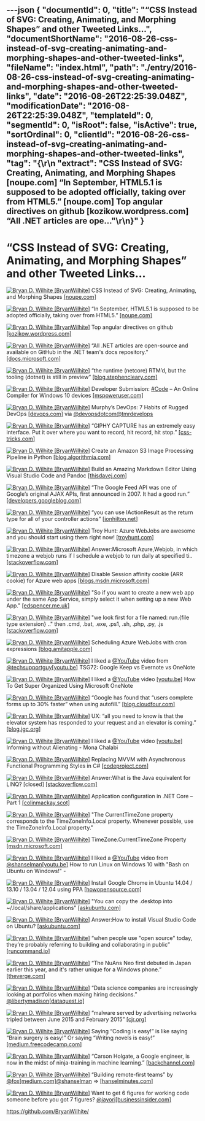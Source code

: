---json
{
  "documentId": 0,
  "title": "“CSS Instead of SVG: Creating, Animating, and Morphing Shapes” and other Tweeted Links…",
  "documentShortName": "2016-08-26-css-instead-of-svg-creating-animating-and-morphing-shapes-and-other-tweeted-links",
  "fileName": "index.html",
  "path": "./entry/2016-08-26-css-instead-of-svg-creating-animating-and-morphing-shapes-and-other-tweeted-links",
  "date": "2016-08-26T22:25:39.048Z",
  "modificationDate": "2016-08-26T22:25:39.048Z",
  "templateId": 0,
  "segmentId": 0,
  "isRoot": false,
  "isActive": true,
  "sortOrdinal": 0,
  "clientId": "2016-08-26-css-instead-of-svg-creating-animating-and-morphing-shapes-and-other-tweeted-links",
  "tag": "{\r\n  \"extract\": \"CSS Instead of SVG: Creating, Animating, and Morphing Shapes [noupe.com] “In September, HTML5.1 is supposed to be adopted officially, taking over from HTML5.” [noupe.com] Top angular directives on github [kozikow.wordpress.com] “All .NET articles are ope...\"\r\n}"
}
---

# “CSS Instead of SVG: Creating, Animating, and Morphing Shapes” and other Tweeted Links…

[<img alt="Bryan D. Wilhite [BryanWilhite]" src="https://songhay.blob.core.windows.net/shared-social-twitter/BryanWilhite.jpeg">](http://songhayblog.azurewebsites.net/ "Bryan D. Wilhite [BryanWilhite]") CSS Instead of SVG: Creating, Animating, and Morphing Shapes [[noupe.com]](http://www.noupe.com/design/html-css/css-svg-shapes-98214.html)

[<img alt="Bryan D. Wilhite [BryanWilhite]" src="https://songhay.blob.core.windows.net/shared-social-twitter/BryanWilhite.jpeg">](http://songhayblog.azurewebsites.net/ "Bryan D. Wilhite [BryanWilhite]") “In September, HTML5.1 is supposed to be adopted officially, taking over from HTML5.” [[noupe.com]](http://www.noupe.com/design/html51-completion-98208.html)

[<img alt="Bryan D. Wilhite [BryanWilhite]" src="https://songhay.blob.core.windows.net/shared-social-twitter/BryanWilhite.jpeg">](http://songhayblog.azurewebsites.net/ "Bryan D. Wilhite [BryanWilhite]") Top angular directives on github [[kozikow.wordpress.com]](https://kozikow.wordpress.com/2016/07/01/top-angular-directives-on-github/)

[<img alt="Bryan D. Wilhite [BryanWilhite]" src="https://songhay.blob.core.windows.net/shared-social-twitter/BryanWilhite.jpeg">](http://songhayblog.azurewebsites.net/ "Bryan D. Wilhite [BryanWilhite]") “All .NET articles are open-source and available on GitHub in the .NET team's docs repository.” [[docs.microsoft.com]](https://docs.microsoft.com/teamblog/introducing-net-core-docs/)

[<img alt="Bryan D. Wilhite [BryanWilhite]" src="https://songhay.blob.core.windows.net/shared-social-twitter/BryanWilhite.jpeg">](http://songhayblog.azurewebsites.net/ "Bryan D. Wilhite [BryanWilhite]") “the runtime (netcore) RTM’d, but the tooling (dotnet) is still in preview” [[blog.stephencleary.com]](http://blog.stephencleary.com/2016/06/dotnet-netcore-versions.html)

[<img alt="Bryan D. Wilhite [BryanWilhite]" src="https://songhay.blob.core.windows.net/shared-social-twitter/BryanWilhite.jpeg">](http://songhayblog.azurewebsites.net/ "Bryan D. Wilhite [BryanWilhite]") Developer Submission: [#Code](http://twitter.com/search?q=%23Code) – An Online Compiler for Windows 10 devices [[mspoweruser.com]](http://mspoweruser.com/code-online-compiler-windows-10-devices/)

[<img alt="Bryan D. Wilhite [BryanWilhite]" src="https://songhay.blob.core.windows.net/shared-social-twitter/BryanWilhite.jpeg">](http://songhayblog.azurewebsites.net/ "Bryan D. Wilhite [BryanWilhite]") Murphy’s DevOps: 7 Habits of Rugged DevOps [[devops.com]](http://devops.com/2016/03/08/murphys-devops-7-habits-rugged-devops/) via [@devopsdotcom](http://twitter.com/devopsdotcom)[@tmrdevelops](http://twitter.com/tmrdevelops)

[<img alt="Bryan D. Wilhite [BryanWilhite]" src="https://songhay.blob.core.windows.net/shared-social-twitter/BryanWilhite.jpeg">](http://songhayblog.azurewebsites.net/ "Bryan D. Wilhite [BryanWilhite]") “GIPHY CAPTURE has an extremely easy interface. Put it over where you want to record, hit record, hit stop.” [[css-tricks.com]](https://css-tricks.com/makin-gifs/)

[<img alt="Bryan D. Wilhite [BryanWilhite]" src="https://songhay.blob.core.windows.net/shared-social-twitter/BryanWilhite.jpeg">](http://songhayblog.azurewebsites.net/ "Bryan D. Wilhite [BryanWilhite]") Create an Amazon S3 Image Processing Pipeline in Python [[blog.algorithmia.com]](http://blog.algorithmia.com/2016/06/amazon-s3-image-processing-pipeline-python/)

[<img alt="Bryan D. Wilhite [BryanWilhite]" src="https://songhay.blob.core.windows.net/shared-social-twitter/BryanWilhite.jpeg">](http://songhayblog.azurewebsites.net/ "Bryan D. Wilhite [BryanWilhite]") Build an Amazing Markdown Editor Using Visual Studio Code and Pandoc [[thisdavej.com]](http://thisdavej.com/build-an-amazing-markdown-editor-using-visual-studio-code-and-pandoc/)

[<img alt="Bryan D. Wilhite [BryanWilhite]" src="https://songhay.blob.core.windows.net/shared-social-twitter/BryanWilhite.jpeg">](http://songhayblog.azurewebsites.net/ "Bryan D. Wilhite [BryanWilhite]") “The Google Feed API was one of Google’s original AJAX APIs, first announced in 2007. It had a good run.” [[developers.googleblog.com]](https://developers.googleblog.com/2016/06/announcing-turndown-of-google-feed-api.html)

[<img alt="Bryan D. Wilhite [BryanWilhite]" src="https://songhay.blob.core.windows.net/shared-social-twitter/BryanWilhite.jpeg">](http://songhayblog.azurewebsites.net/ "Bryan D. Wilhite [BryanWilhite]") “you can use IActionResult as the return type for all of your controller actions” [[jonhilton.net]](https://jonhilton.net/2016/07/03/use-asp-net-core-to-cut-the-number-of-controllers-in-your-web-app/)

[<img alt="Bryan D. Wilhite [BryanWilhite]" src="https://songhay.blob.core.windows.net/shared-social-twitter/BryanWilhite.jpeg">](http://songhayblog.azurewebsites.net/ "Bryan D. Wilhite [BryanWilhite]") Troy Hunt: Azure WebJobs are awesome and you should start using them right now! [[troyhunt.com]](https://www.troyhunt.com/azure-webjobs-are-awesome-and-you/)

[<img alt="Bryan D. Wilhite [BryanWilhite]" src="https://songhay.blob.core.windows.net/shared-social-twitter/BryanWilhite.jpeg">](http://songhayblog.azurewebsites.net/ "Bryan D. Wilhite [BryanWilhite]") Answer:Microsoft Azure,Webjob, in which timezone a webjob runs if I schedule a webjob to run daily at specified ti.. [[stackoverflow.com]](http://stackoverflow.com/a/37856365/22944?stw=2)

[<img alt="Bryan D. Wilhite [BryanWilhite]" src="https://songhay.blob.core.windows.net/shared-social-twitter/BryanWilhite.jpeg">](http://songhayblog.azurewebsites.net/ "Bryan D. Wilhite [BryanWilhite]") Disable Session affinity cookie (ARR cookie) for Azure web apps [[blogs.msdn.microsoft.com]](https://blogs.msdn.microsoft.com/appserviceteam/2016/05/16/disable-session-affinity-cookie-arr-cookie-for-azure-web-apps/)

[<img alt="Bryan D. Wilhite [BryanWilhite]" src="https://songhay.blob.core.windows.net/shared-social-twitter/BryanWilhite.jpeg">](http://songhayblog.azurewebsites.net/ "Bryan D. Wilhite [BryanWilhite]") "So if you want to create a new web app under the same App Service, simply select it when setting up a new Web App." [[edspencer.me.uk]](https://edspencer.me.uk/2015/11/09/hosting-multiple-websites-inside-an-azure-app-service/)

[<img alt="Bryan D. Wilhite [BryanWilhite]" src="https://songhay.blob.core.windows.net/shared-social-twitter/BryanWilhite.jpeg">](http://songhayblog.azurewebsites.net/ "Bryan D. Wilhite [BryanWilhite]") "we look first for a file named: run.{file type extension} .." then .cmd, .bat, .exe, .ps1, .sh, .php, .py, .js [[stackoverflow.com]](http://stackoverflow.com/a/32416300/22944)

[<img alt="Bryan D. Wilhite [BryanWilhite]" src="https://songhay.blob.core.windows.net/shared-social-twitter/BryanWilhite.jpeg">](http://songhayblog.azurewebsites.net/ "Bryan D. Wilhite [BryanWilhite]") Scheduling Azure WebJobs with cron expressions [[blog.amitapple.com]](http://blog.amitapple.com/post/2015/06/scheduling-azure-webjobs/#.V3iyySN_oNt.twitter)

[<img alt="Bryan D. Wilhite [BryanWilhite]" src="https://songhay.blob.core.windows.net/shared-social-twitter/BryanWilhite.jpeg">](http://songhayblog.azurewebsites.net/ "Bryan D. Wilhite [BryanWilhite]") I liked a [@YouTube](http://twitter.com/YouTube) video from [@techsupportguy](http://twitter.com/techsupportguy)[[youtu.be]](http://youtu.be/AXSOXxG36vI?a) TSG72: Google Keep vs Evernote vs OneNote

[<img alt="Bryan D. Wilhite [BryanWilhite]" src="https://songhay.blob.core.windows.net/shared-social-twitter/BryanWilhite.jpeg">](http://songhayblog.azurewebsites.net/ "Bryan D. Wilhite [BryanWilhite]") I liked a [@YouTube](http://twitter.com/YouTube) video [[youtu.be]](http://youtu.be/gs4pxVRbCyQ?a) How To Get Super Organized Using Microsoft OneNote

[<img alt="Bryan D. Wilhite [BryanWilhite]" src="https://songhay.blob.core.windows.net/shared-social-twitter/BryanWilhite.jpeg">](http://songhayblog.azurewebsites.net/ "Bryan D. Wilhite [BryanWilhite]") “Google has found that “users complete forms up to 30% faster” when using autofill.” [[blog.cloudfour.com]](http://blog.cloudfour.com/autofill-what-web-devs-should-know-but-dont/)

[<img alt="Bryan D. Wilhite [BryanWilhite]" src="https://songhay.blob.core.windows.net/shared-social-twitter/BryanWilhite.jpeg">](http://songhayblog.azurewebsites.net/ "Bryan D. Wilhite [BryanWilhite]") UX: “all you need to know is that the elevator system has responded to your request and an elevator is coming.” [[blog.jgc.org]](http://blog.jgc.org/2010/06/elevator-button-problem.html)

[<img alt="Bryan D. Wilhite [BryanWilhite]" src="https://songhay.blob.core.windows.net/shared-social-twitter/BryanWilhite.jpeg">](http://songhayblog.azurewebsites.net/ "Bryan D. Wilhite [BryanWilhite]") I liked a [@YouTube](http://twitter.com/YouTube) video [[youtu.be]](http://youtu.be/5C8AvYVt4_0?a) Informing without Alienating - Mona Chalabi

[<img alt="Bryan D. Wilhite [BryanWilhite]" src="https://songhay.blob.core.windows.net/shared-social-twitter/BryanWilhite.jpeg">](http://songhayblog.azurewebsites.net/ "Bryan D. Wilhite [BryanWilhite]") Replacing MVVM with Asynchronous Functional Programming Styles in C# [[codeproject.com]](http://www.codeproject.com/Articles/1109483/Can-Co-Routines-with-Functions-in-Csharp-replace-M)

[<img alt="Bryan D. Wilhite [BryanWilhite]" src="https://songhay.blob.core.windows.net/shared-social-twitter/BryanWilhite.jpeg">](http://songhayblog.azurewebsites.net/ "Bryan D. Wilhite [BryanWilhite]") Answer:What is the Java equivalent for LINQ? [closed] [[stackoverflow.com]](http://stackoverflow.com/a/6790067/22944?stw=2)

[<img alt="Bryan D. Wilhite [BryanWilhite]" src="https://songhay.blob.core.windows.net/shared-social-twitter/BryanWilhite.jpeg">](http://songhayblog.azurewebsites.net/ "Bryan D. Wilhite [BryanWilhite]") Application configuration in .NET Core – Part 1 [[colinmackay.scot]](https://colinmackay.scot/2016/07/03/application-configuration-in-net-core-part-1/)

[<img alt="Bryan D. Wilhite [BryanWilhite]" src="https://songhay.blob.core.windows.net/shared-social-twitter/BryanWilhite.jpeg">](http://songhayblog.azurewebsites.net/ "Bryan D. Wilhite [BryanWilhite]") "The CurrentTimeZone property corresponds to the TimeZoneInfo.Local property. Whenever possible, use the TimeZoneInfo.Local property."

[<img alt="Bryan D. Wilhite [BryanWilhite]" src="https://songhay.blob.core.windows.net/shared-social-twitter/BryanWilhite.jpeg">](http://songhayblog.azurewebsites.net/ "Bryan D. Wilhite [BryanWilhite]") TimeZone.CurrentTimeZone Property [[msdn.microsoft.com]](https://msdn.microsoft.com/en-us/library/system.timezone.currenttimezone%28v=vs.110%29.aspx?f=255&MSPPError=-2147217396)

[<img alt="Bryan D. Wilhite [BryanWilhite]" src="https://songhay.blob.core.windows.net/shared-social-twitter/BryanWilhite.jpeg">](http://songhayblog.azurewebsites.net/ "Bryan D. Wilhite [BryanWilhite]") I liked a [@YouTube](http://twitter.com/YouTube) video from [@shanselman](http://twitter.com/shanselman)[[youtu.be]](http://youtu.be/DmsJHocTt84?a) How to run Linux on Windows 10 with "Bash on Ubuntu on Windows!" -

[<img alt="Bryan D. Wilhite [BryanWilhite]" src="https://songhay.blob.core.windows.net/shared-social-twitter/BryanWilhite.jpeg">](http://songhayblog.azurewebsites.net/ "Bryan D. Wilhite [BryanWilhite]") Install Google Chrome in Ubuntu 14.04 / 13.10 / 13.04 / 12.04 using PPA [[howopensource.com]](http://www.howopensource.com/2011/10/install-google-chrome-in-ubuntu-11-10-11-04-10-10-10-04/)

[<img alt="Bryan D. Wilhite [BryanWilhite]" src="https://songhay.blob.core.windows.net/shared-social-twitter/BryanWilhite.jpeg">](http://songhayblog.azurewebsites.net/ "Bryan D. Wilhite [BryanWilhite]") "You can copy the .desktop into ~/.local/share/applications" [[askubuntu.com]](http://askubuntu.com/a/173965/433878?stw=2)

[<img alt="Bryan D. Wilhite [BryanWilhite]" src="https://songhay.blob.core.windows.net/shared-social-twitter/BryanWilhite.jpeg">](http://songhayblog.azurewebsites.net/ "Bryan D. Wilhite [BryanWilhite]") Answer:How to install Visual Studio Code on Ubuntu? [[askubuntu.com]](http://askubuntu.com/a/616080/433878?stw=2)

[<img alt="Bryan D. Wilhite [BryanWilhite]" src="https://songhay.blob.core.windows.net/shared-social-twitter/BryanWilhite.jpeg">](http://songhayblog.azurewebsites.net/ "Bryan D. Wilhite [BryanWilhite]") “when people use "open source" today, they’re probably referring to building and collaborating in public” [[runcommand.io]](https://runcommand.io/2016/06/26/my-condolences-youre-now-the-maintainer-of-a-popular-open-source-project/)

[<img alt="Bryan D. Wilhite [BryanWilhite]" src="https://songhay.blob.core.windows.net/shared-social-twitter/BryanWilhite.jpeg">](http://songhayblog.azurewebsites.net/ "Bryan D. Wilhite [BryanWilhite]") “The NuAns Neo first debuted in Japan earlier this year, and it's rather unique for a Windows phone.” [[theverge.com]](http://www.theverge.com/circuitbreaker/2016/7/1/12077548/nuans-neo-windows-10-mobile-kickstarter-launch)

[<img alt="Bryan D. Wilhite [BryanWilhite]" src="https://songhay.blob.core.windows.net/shared-social-twitter/BryanWilhite.jpeg">](http://songhayblog.azurewebsites.net/ "Bryan D. Wilhite [BryanWilhite]") “Data science companies are increasingly looking at portfolios when making hiring decisions.” [@libertymadison](http://twitter.com/libertymadison)[[dataquest.io]](https://www.dataquest.io/blog/data-science-portfolio-project/)

[<img alt="Bryan D. Wilhite [BryanWilhite]" src="https://songhay.blob.core.windows.net/shared-social-twitter/BryanWilhite.jpeg">](http://songhayblog.azurewebsites.net/ "Bryan D. Wilhite [BryanWilhite]") “malware served by advertising networks tripled between June 2015 and February 2015” [[cjr.org]](http://www.cjr.org/opinion/ad_blockers_malware_new_york_times.php)

[<img alt="Bryan D. Wilhite [BryanWilhite]" src="https://songhay.blob.core.windows.net/shared-social-twitter/BryanWilhite.jpeg">](http://songhayblog.azurewebsites.net/ "Bryan D. Wilhite [BryanWilhite]") Saying “Coding is easy!” is like saying “Brain surgery is easy!” Or saying “Writing novels is easy!” [[medium.freecodecamp.com]](https://medium.freecodecamp.com/one-does-not-simply-learn-to-code-f25bacdc5b62)

[<img alt="Bryan D. Wilhite [BryanWilhite]" src="https://songhay.blob.core.windows.net/shared-social-twitter/BryanWilhite.jpeg">](http://songhayblog.azurewebsites.net/ "Bryan D. Wilhite [BryanWilhite]") “Carson Holgate, a Google engineer, is now in the midst of ninja-training in machine learning.” [[backchannel.com]](https://backchannel.com/how-google-is-remaking-itself-as-a-machine-learning-first-company-ada63defcb70)

[<img alt="Bryan D. Wilhite [BryanWilhite]" src="https://songhay.blob.core.windows.net/shared-social-twitter/BryanWilhite.jpeg">](http://songhayblog.azurewebsites.net/ "Bryan D. Wilhite [BryanWilhite]") “Building remote-first teams” by [@fox](http://twitter.com/fox)[[medium.com]](https://medium.com/@fox/building-remote-first-teams-a98bf8581db#.s0dukfviv)[@shanselman](http://twitter.com/shanselman) => [[hanselminutes.com]](http://hanselminutes.com/533/building-remote-first-teams-with-karolina-szczur)

[<img alt="Bryan D. Wilhite [BryanWilhite]" src="https://songhay.blob.core.windows.net/shared-social-twitter/BryanWilhite.jpeg">](http://songhayblog.azurewebsites.net/ "Bryan D. Wilhite [BryanWilhite]") Want to get 6 figures for working code someone before you got 7 figures? [@iayori](http://twitter.com/iayori)[[businessinsider.com]](http://www.businessinsider.com/dark-side-of-a-valley-software-engineer-2016-7)

<https://github.com/BryanWilhite/>
